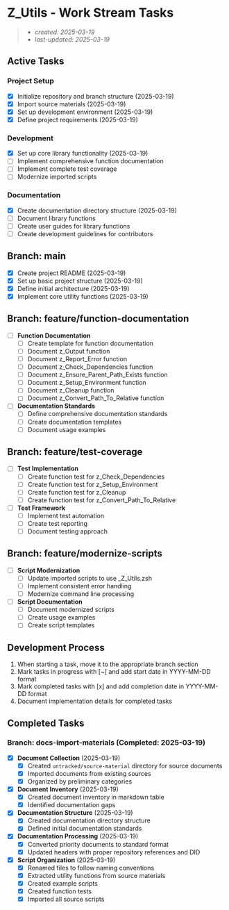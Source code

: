 # Z_Utils - Work Stream Tasks

> - _created: 2025-03-19_
> - _last-updated: 2025-03-19_

## Active Tasks

### Project Setup

- [x] Initialize repository and branch structure (2025-03-19)
- [x] Import source materials (2025-03-19)
- [x] Set up development environment (2025-03-19)
- [x] Define project requirements (2025-03-19)

### Development

- [x] Set up core library functionality (2025-03-19)
- [ ] Implement comprehensive function documentation
- [ ] Implement complete test coverage
- [ ] Modernize imported scripts

### Documentation

- [x] Create documentation directory structure (2025-03-19)
- [ ] Document library functions 
- [ ] Create user guides for library functions
- [ ] Create development guidelines for contributors

## Branch: main

- [x] Create project README (2025-03-19)
- [x] Set up basic project structure (2025-03-19)
- [x] Define initial architecture (2025-03-19)
- [x] Implement core utility functions (2025-03-19)

## Branch: feature/function-documentation

- [ ] **Function Documentation**
  - [ ] Create template for function documentation
  - [ ] Document z_Output function
  - [ ] Document z_Report_Error function
  - [ ] Document z_Check_Dependencies function
  - [ ] Document z_Ensure_Parent_Path_Exists function
  - [ ] Document z_Setup_Environment function
  - [ ] Document z_Cleanup function
  - [ ] Document z_Convert_Path_To_Relative function
- [ ] **Documentation Standards**
  - [ ] Define comprehensive documentation standards
  - [ ] Create documentation templates
  - [ ] Document usage examples

## Branch: feature/test-coverage

- [ ] **Test Implementation**
  - [ ] Create function test for z_Check_Dependencies
  - [ ] Create function test for z_Setup_Environment
  - [ ] Create function test for z_Cleanup
  - [ ] Create function test for z_Convert_Path_To_Relative
- [ ] **Test Framework**
  - [ ] Implement test automation
  - [ ] Create test reporting
  - [ ] Document testing approach

## Branch: feature/modernize-scripts

- [ ] **Script Modernization**
  - [ ] Update imported scripts to use _Z_Utils.zsh
  - [ ] Implement consistent error handling
  - [ ] Modernize command line processing
- [ ] **Script Documentation**
  - [ ] Document modernized scripts
  - [ ] Create usage examples
  - [ ] Create script templates

## Development Process

1. When starting a task, move it to the appropriate branch section
2. Mark tasks in progress with [~] and add start date in YYYY-MM-DD format
3. Mark completed tasks with [x] and add completion date in YYYY-MM-DD format
4. Document implementation details for completed tasks

## Completed Tasks

### Branch: docs-import-materials (Completed: 2025-03-19)

- [x] **Document Collection** (2025-03-19)
  - [x] Created `untracked/source-material` directory for source documents
  - [x] Imported documents from existing sources
  - [x] Organized by preliminary categories
- [x] **Document Inventory** (2025-03-19)
  - [x] Created document inventory in markdown table
  - [x] Identified documentation gaps
- [x] **Documentation Structure** (2025-03-19)
  - [x] Created documentation directory structure
  - [x] Defined initial documentation standards
- [x] **Documentation Processing** (2025-03-19)
  - [x] Converted priority documents to standard format
  - [x] Updated headers with proper repository references and DID
- [x] **Script Organization** (2025-03-19)
  - [x] Renamed files to follow naming conventions
  - [x] Extracted utility functions from source materials
  - [x] Created example scripts
  - [x] Created function tests
  - [x] Imported all source scripts